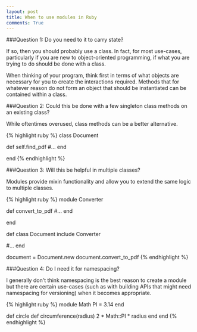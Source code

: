 ```yaml
---
layout: post
title: When to use modules in Ruby
comments: True
---
```


###Question 1: Do you need to it to carry state?

If so, then you should probably use a class. In fact, for most use-cases,
particularly if you are new to object-oriented programming, if what you are
trying to do should be done with a class.

When thinking of your program, think first in terms of what objects are
necessary for you to create the interactions required. Methods that for whatever
reason do not form an object that should be instantiated can be contained within
a class.

###Question 2: Could this be done with a few singleton class methods on an existing class?

While oftentimes overused, class methods can be a better alternative.

{% highlight ruby %}
class Document

  def self.find_pdf
    #...
  end

end
{% endhighlight %}

###Question 3: Will this be helpful in multiple classes?

Modules provide mixin functionality and allow you to extend the same logic to
multiple classes.

{% highlight ruby %}
module Converter 

  def convert_to_pdf
    #...
  end

end

def class Document
  include Converter

  #...
end

document = Document.new
document.convert_to_pdf
{% endhighlight %}

###Question 4: Do I need it for namespacing?

I generally don't think namespacing is the best reason to create a module but
there are certain use-cases (such as with building APIs that might need
namespacing for versioning) when it becomes appropriate.

{% highlight ruby %}
module Math
  PI = 3.14
end

def circle
  def circumference(radius)
    2 * Math::PI * radius
  end
end
{% endhighlight %}
